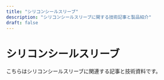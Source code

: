 ```yaml
---
title: "シリコンシールスリーブ"
description: "シリコンシールスリーブに関する技術記事と製品紹介"
draft: false
---
```


# シリコンシールスリーブ

こちらはシリコンシールスリーブに関連する記事と技術資料です。